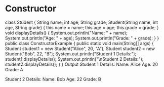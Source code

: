 # Constructor
class Student {
    String name;
    int age;
    String grade;
    Student(String name, int age, String grade) {
        this.name = name;
        this.age = age;
        this.grade = grade;
    }
    void displayDetails() {
        System.out.println("Name: " + name);
        System.out.println("Age: " + age);
        System.out.println("Grade: " + grade);
    }
}
public class ConstructorExample {
    public static void main(String[] args) {
        Student student1 = new Student("Alice", 20, "A");
        Student student2 = new Student("Bob", 22, "B");
        System.out.println("Student 1 Details:");
        student1.displayDetails();
        System.out.println("\nStudent 2 Details:");
        student2.displayDetails();
    }
}
Output 
Student 1 Details:
Name: Alice
Age: 20
Grade: A

Student 2 Details:
Name: Bob
Age: 22
Grade: B
